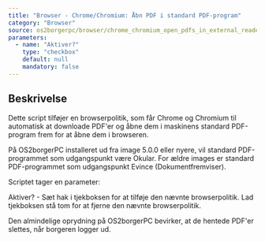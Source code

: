 ```yaml
---
title: "Browser - Chrome/Chromium: Åbn PDF i standard PDF-program"
category: "Browser"
source: os2borgerpc/browser/chrome_chromium_open_pdfs_in_external_reader.sh
parameters:
  - name: "Aktiver?"
    type: "checkbox"
    default: null
    mandatory: false
---
```


## Beskrivelse
Dette script tilføjer en browserpolitik, som får Chrome og Chromium til automatisk at downloade PDF'er og åbne dem i maskinens standard PDF-program frem for at åbne dem i browseren.

På OS2borgerPC installeret ud fra image 5.0.0 eller nyere, vil standard PDF-programmet som udgangspunkt være Okular.
For ældre images er standard PDF-programmet som udgangspunkt Evince (Dokumentfremviser).

Scriptet tager en parameter:

Aktiver? - Sæt hak i tjekboksen for at tilføje den nævnte browserpolitik.
Lad tjekboksen stå tom for at fjerne den nævnte browserpolitik.

Den almindelige oprydning på OS2borgerPC bevirker, at de hentede PDF'er slettes, når borgeren logger ud.
